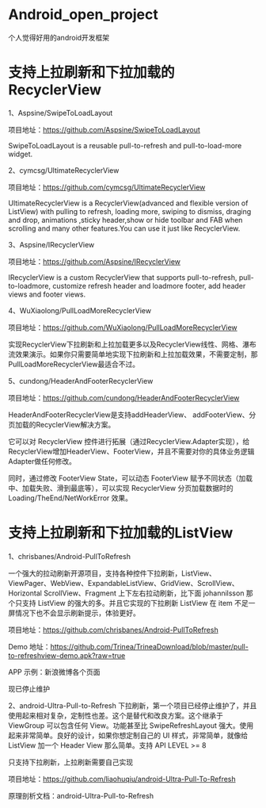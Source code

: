# Android_open_project
个人觉得好用的android开发框架
# 支持上拉刷新和下拉加载的RecyclerView

1、Aspsine/SwipeToLoadLayout

项目地址：https://github.com/Aspsine/SwipeToLoadLayout

SwipeToLoadLayout is a reusable pull-to-refresh and pull-to-load-more widget.


2、cymcsg/UltimateRecyclerView

项目地址：https://github.com/cymcsg/UltimateRecyclerView

UltimateRecyclerView is a RecyclerView(advanced and flexible version of ListView) with pulling to refresh, loading more, swiping to dismiss, draging and drop, animations ,sticky header,show or hide toolbar and FAB when scrolling and many other features.You can use it just like RecyclerView.

3、Aspsine/IRecyclerView

项目地址：https://github.com/Aspsine/IRecyclerView

IRecyclerView is a custom RecyclerView that supports pull-to-refresh, pull-to-loadmore, customize refresh header and loadmore footer, add header views and footer views.

4、WuXiaolong/PullLoadMoreRecyclerView

项目地址：https://github.com/WuXiaolong/PullLoadMoreRecyclerView

实现RecyclerView下拉刷新和上拉加载更多以及RecyclerView线性、网格、瀑布流效果演示。如果你只需要简单地实现下拉刷新和上拉加载效果，不需要定制，那PullLoadMoreRecyclerView最适合不过。


5、cundong/HeaderAndFooterRecyclerView

项目地址：https://github.com/cundong/HeaderAndFooterRecyclerView

HeaderAndFooterRecyclerView是支持addHeaderView、 addFooterView、分页加载的RecyclerView解决方案。

它可以对 RecyclerView 控件进行拓展（通过RecyclerView.Adapter实现），给RecyclerView增加HeaderView、FooterView，并且不需要对你的具体业务逻辑Adapter做任何修改。

同时，通过修改 FooterView State，可以动态 FooterView 赋予不同状态（加载中、加载失败、滑到最底等），可以实现 RecyclerView 分页加载数据时的 Loading/TheEnd/NetWorkError 效果。

# 支持上拉刷新和下拉加载的ListView

1、chrisbanes/Android-PullToRefresh

一个强大的拉动刷新开源项目，支持各种控件下拉刷新，ListView、ViewPager、WebView、ExpandableListView、GridView、ScrollView、Horizontal ScrollView、Fragment 上下左右拉动刷新，比下面 johannilsson 那个只支持 ListView 的强大的多。并且它实现的下拉刷新 ListView 在 item 不足一屏情况下也不会显示刷新提示，体验更好。

项目地址：https://github.com/chrisbanes/Android-PullToRefresh

Demo 地址：https://github.com/Trinea/TrineaDownload/blob/master/pull-to-refreshview-demo.apk?raw=true

APP 示例：新浪微博各个页面

现已停止维护

2、android-Ultra-Pull-to-Refresh
下拉刷新，第一个项目已经停止维护了，并且使用起来相对复杂，定制性也差。这个是替代和改良方案。这个继承于 ViewGroup 可以包含任何 View。功能甚至比 SwipeRefreshLayout 强大。使用起来非常简单。良好的设计，如果你想定制自己的 UI 样式，非常简单，就像给 ListView 加一个 Header View 那么简单。支持 API LEVEL >= 8

只支持下拉刷新，上拉刷新需要自己实现

项目地址：https://github.com/liaohuqiu/android-Ultra-Pull-To-Refresh

原理剖析文档：android-Ultra-Pull-to-Refresh
